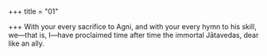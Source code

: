 +++
title = "01"

+++
With your every sacrifice to Agni, and with your every hymn to his skill, we—that is, I—have proclaimed time after time the immortal Jātavedas,  dear like an ally.